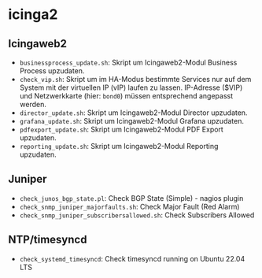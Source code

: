 # icinga2

## Icingaweb2
* ```businessprocess_update.sh```: Skript um Icingaweb2-Modul Business Process upzudaten.
* ```check_vip.sh```: Skript um im HA-Modus bestimmte Services nur auf dem System mit der virtuellen IP (vIP) laufen zu lassen. IP-Adresse ($VIP) und Netzwerkkarte (hier: `bond0`) müssen entsprechend angepasst werden.
* ```director_update.sh```: Skript um Icingaweb2-Modul Director upzudaten.
* ```grafana_update.sh```: Skript um Icingaweb2-Modul Grafana upzudaten.
* ```pdfexport_update.sh```: Skript um Icingaweb2-Modul PDF Export upzudaten.
* ```reporting_update.sh```: Skript um Icingaweb2-Modul Reporting upzudaten.

## Juniper
* ```check_junos_bgp_state.pl```: Check BGP State (Simple) - nagios plugin
* ```check_snmp_juniper_majorfaults.sh```: Check Major Fault (Red Alarm)
* ```check_snmp_juniper_subscribersallowed.sh```: Check Subscribers Allowed

## NTP/timesyncd
* ```check_systemd_timesyncd```: Check timesyncd running on Ubuntu 22.04 LTS
